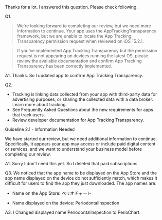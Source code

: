 Thanks for a lot.
I answered this question.
Please check following.

Q1.

> We're looking forward to completing our review, but we need more information to continue. Your app uses the AppTrackingTransparency framework, but we are unable to locate the App Tracking Transparency permission request when reviewed on iOS 15.2.1.

> If you've implemented App Tracking Transparency but the permission request is not appearing on devices running the latest OS, please review the available documentation and confirm App Tracking Transparency has been correctly implemented.

A1.
Thanks.
So I updated app to confirm App Tracking Transparency.

Q2.

- Tracking is linking data collected from your app with third-party data for advertising purposes, or sharing the collected data with a data broker. Learn more about tracking.
- See Frequently Asked Questions about the new requirements for apps that track users.
- Review developer documentation for App Tracking Transparency.

Guideline 2.1 - Information Needed

We have started our review, but we need additional information to continue. Specifically, it appears your app may access or include paid digital content or services, and we want to understand your business model before completing our review.

A1.
Sorry I don't need this yet.
So I deleted that paid subscriptions.

Q3.
We noticed that the app name to be displayed on the App Store and the app name displayed on the device do not sufficiently match, which makes it difficult for users to find the app they just downloaded. The app names are:

- Name on the App Store: ペリオチャート

- Name displayed on the device: PeriodontalInspection

A3.
I Changed displayed name PeriodontalInspection to PerioChart.
